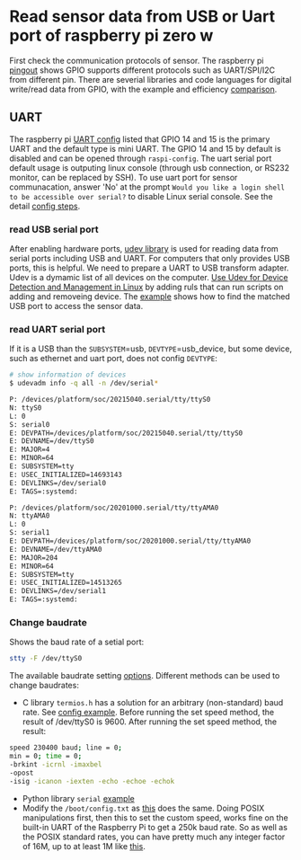 # Read sensor data from USB or Uart port of raspberry pi zero w
First check the communication protocols of sensor. The raspberry pi [pingout](https://pinout.xyz/pinout/pin10_gpio15#) shows GPIO supports different protocols such as UART/SPI/I2C from different pin. There are severial libraries and code languages for digital write/read data from GPIO, with the example and efficiency [comparison](https://codeandlife.com/2012/07/03/benchmarking-raspberry-pi-gpio-speed/).
## UART
The raspberry pi [UART config](https://www.raspberrypi.org/documentation/configuration/uart.md) listed that GPIO 14 and 15 is the primary UART and the default type is mini UART. The GPIO 14 and 15 by default is disabled and can be opened through `raspi-config`. The uart serial port default usage is outputing linux console (through usb connection, or RS232 monitor, can be replaced by SSH). To use uart port for sensor communacation, answer 'No' at the prompt `Would you like a login shell to be accessible over serial?` to disable Linux serial console. See the detail [config steps](https://dumbcatnote.blogspot.com/2020/04/raspberry-pi-enable-serial-port.html).
### read USB serial port
After enabling hardware ports, [udev library](https://manpages.debian.org/buster/libudev-dev/udev_device_get_parent_with_subsystem_devtype.3.en.html) is used for reading data from serial ports including USB and UART. For computers that only provides USB ports, this is helpful. We need to prepare a UART to USB transform adapter.
Udev is a dymamic list of all devices on the computer. [Use Udev for Device Detection and Management in Linux](https://www.tecmint.com/udev-for-device-detection-management-in-linux/) by adding ruls that can run scripts on adding and removeing device. The [example](https://blog.csdn.net/baidu_39220322/article/details/112537199) shows how to find the matched USB port to access the sensor data.
### read UART serial port
If it is a USB than the `SUBSYSTEM`=usb, `DEVTYPE`=usb_device, but some device, such as ethernet and uart port, does not config `DEVTYPE`:
```sh
# show information of devices
$ udevadm info -q all -n /dev/serial*

P: /devices/platform/soc/20215040.serial/tty/ttyS0
N: ttyS0
L: 0
S: serial0
E: DEVPATH=/devices/platform/soc/20215040.serial/tty/ttyS0
E: DEVNAME=/dev/ttyS0
E: MAJOR=4
E: MINOR=64
E: SUBSYSTEM=tty
E: USEC_INITIALIZED=14693143
E: DEVLINKS=/dev/serial0
E: TAGS=:systemd:

P: /devices/platform/soc/20201000.serial/tty/ttyAMA0
N: ttyAMA0
L: 0
S: serial1
E: DEVPATH=/devices/platform/soc/20201000.serial/tty/ttyAMA0
E: DEVNAME=/dev/ttyAMA0
E: MAJOR=204
E: MINOR=64
E: SUBSYSTEM=tty
E: USEC_INITIALIZED=14513265
E: DEVLINKS=/dev/serial1
E: TAGS=:systemd:
```
### Change baudrate
Shows the baud rate of a setial port:
```sh
stty -F /dev/ttyS0
```
The available baudrate setting [options](https://raspberrypi.stackexchange.com/questions/9422/can-a-raspberry-pi-be-operated-at-more-than-115200-baud-rate-i-e-230400).
Different methods can be used to change baudrates:
* C library `termios.h` has a solution for an arbitrary (non-standard) baud rate. See [config example](https://stackoverflow.com/questions/12646324/how-can-i-set-a-custom-baud-rate-on-linux/21960358#21960358).
Before running the set speed method, the result of /dev/ttyS0 is 9600.
After running the set speed method, the result:
```sh
speed 230400 baud; line = 0;
min = 0; time = 0;
-brkint -icrnl -imaxbel
-opost
-isig -icanon -iexten -echo -echoe -echok
```
* Python library `serial` [example](http://www.python-exemplary.com/drucken.php?inhalt_mitte=raspi/en/serial.inc.php)
* Modify the `/boot/config.txt` as [this](https://stackoverflow.com/questions/51234573/changing-the-baud-rate-of-a-serial-port-on-a-raspberry-pi-3) does the same. Doing POSIX manipulations first, then this to set the custom speed, works fine on the built-in UART of the Raspberry Pi to get a 250k baud rate. So as well as the POSIX standard rates, you can have pretty much any integer factor of 16M, up to at least 1M like [this](https://fw.hardijzer.nl/?p=138).